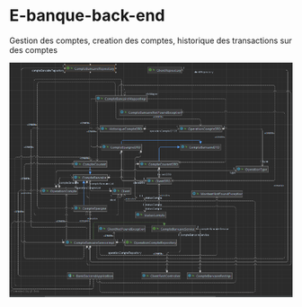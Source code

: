# E-banque-back-end
Gestion des comptes, creation des comptes, historique des transactions sur des comptes

<img src="CompteBancaireClasse.PNG">